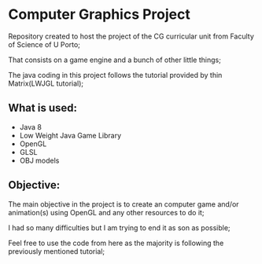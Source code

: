 # Computer Graphics Project 
Repository created to host the project of the CG curricular unit from Faculty of Science of U Porto;

That consists on a game engine and a bunch of other little things; 

The java coding in this project follows the tutorial provided by thin Matrix(LWJGL tutorial);

## What is used:
* Java 8
* Low Weight Java Game Library
* OpenGL
* GLSL
* OBJ models

## Objective:
The main objective in the project is to create an computer game and/or animation(s) using OpenGL and any other resources to do it;

I had so many difficulties but I am trying to end it as son as possible;

Feel free to use the code from here as the majority is following the previously mentioned tutorial;
